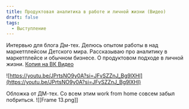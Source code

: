 ```yaml
---
title: Продуктовая аналитика в работе и личной жизни (Видео)
draft: false
tags:
  - Выступление
---
```

Интервью для блога Дм-тех. Делюсь опытом работы в над маркетплейсом Детского мира. Рассказываю про аналитику в маркетплейсе и обычном бизнесе. О продуктовом подходе в личной жизни.  [Копия на ВК Видео](https://vk.ru/video7492795_456239086) 

![https://youtu.be/JPrtsNO9y0A?si=JFvSZZnJ_Bg9lXHl](https://youtu.be/JPrtsNO9y0A?si=JFvSZZnJ_Bg9lXHl)

Обложка от ДМ-тех.
Со всем этим work from home совсем забыл побриться.
![[Frame 13.png]]

   
